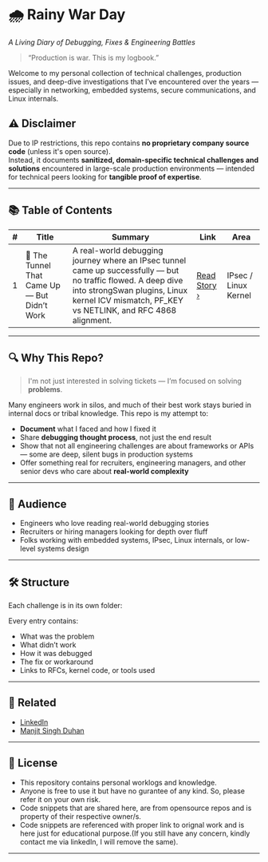 # 🌧️ Rainy War Day  
_A Living Diary of Debugging, Fixes & Engineering Battles_

> “Production is war. This is my logbook.”

Welcome to my personal collection of technical challenges, production issues, and deep-dive investigations that I’ve encountered over the years — especially in networking, embedded systems, secure communications, and Linux internals.  

## ⚠️ Disclaimer

Due to IP restrictions, this repo contains **no proprietary company source code** (unless it's open source).  
Instead, it documents **sanitized, domain-specific technical challenges and solutions** encountered in large-scale production environments — intended for technical peers looking for **tangible proof of expertise**.


---

## 📚 Table of Contents

| # | Title | Summary | Link | Area |
|--:|-------|---------|------|------|
| 1 | 🧠 The Tunnel That Came Up — But Didn’t Work | A real-world debugging journey where an IPsec tunnel came up successfully — but no traffic flowed. A deep dive into strongSwan plugins, Linux kernel ICV mismatch, PF_KEY vs NETLINK, and RFC 4868 alignment. | [Read Story ›](./01_IPsec_Tunnel_up_but_No_traffic/README.md) |  IPsec / Linux Kernel |



---

## 🔍 Why This Repo?

> I'm not just interested in solving tickets — I’m focused on solving **problems**.

Many engineers work in silos, and much of their best work stays buried in internal docs or tribal knowledge. This repo is my attempt to:

- **Document** what I faced and how I fixed it
- Share **debugging thought process**, not just the end result
- Show that not all engineering challenges are about frameworks or APIs — some are deep, silent bugs in production systems
- Offer something real for recruiters, engineering managers, and other senior devs who care about **real-world complexity**

---

## 🧠 Audience

- Engineers who love reading real-world debugging stories  
- Recruiters or hiring managers looking for depth over fluff  
- Folks working with embedded systems, IPsec, Linux internals, or low-level systems design

---

## 🛠️ Structure

Each challenge is in its own folder:

Every entry contains:
- What was the problem
- What didn’t work
- How it was debugged
- The fix or workaround
- Links to RFCs, kernel code, or tools used

---

## 🔗 Related

- [LinkedIn](https://linkedin.com/in/manjitduhan)
- [Manjit Singh Duhan](https://manjitduhan.github.io/)

---

## 📜 License

- This repository contains personal worklogs and knowledge.
- Anyone is free to use it but have no gurantee of any kind. So, please refer it on your own risk.
- Code snippets that are shared here, are from opensource repos and is property of their respective owner/s.
- Code snippets are referenced with proper link to orignal work and is here just for educational purpose.(If you still have any concern, kindly contact me via linkedIn, I will remove the same).

---
